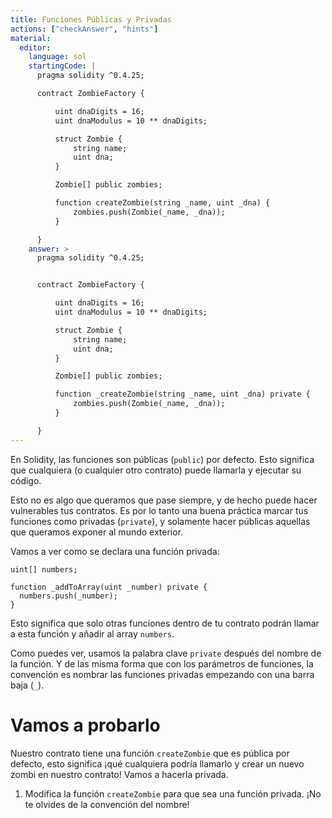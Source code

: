 ```yaml
---
title: Funciones Públicas y Privadas
actions: ["checkAnswer", "hints"]
material:
  editor:
    language: sol
    startingCode: |
      pragma solidity ^0.4.25;

      contract ZombieFactory {

          uint dnaDigits = 16;
          uint dnaModulus = 10 ** dnaDigits;

          struct Zombie {
              string name;
              uint dna;
          }

          Zombie[] public zombies;

          function createZombie(string _name, uint _dna) {
              zombies.push(Zombie(_name, _dna));
          }

      }
    answer: >
      pragma solidity ^0.4.25;


      contract ZombieFactory {

          uint dnaDigits = 16;
          uint dnaModulus = 10 ** dnaDigits;

          struct Zombie {
              string name;
              uint dna;
          }

          Zombie[] public zombies;

          function _createZombie(string _name, uint _dna) private {
              zombies.push(Zombie(_name, _dna));
          }

      }
---
```


En Solidity, las funciones son públicas (`public`) por defecto. Esto significa
que cualquiera (o cualquier otro contrato) puede llamarla y ejecutar su código.

Esto no es algo que queramos que pase siempre, y de hecho puede hacer
vulnerables tus contratos. Es por lo tanto una buena práctica marcar tus
funciones como privadas (`private`), y solamente hacer públicas aquellas que
queramos exponer al mundo exterior.

Vamos a ver como se declara una función privada:

```
uint[] numbers;

function _addToArray(uint _number) private {
  numbers.push(_number);
}
```

Esto significa que solo otras funciones dentro de tu contrato podrán llamar a
esta función y añadir al array `numbers`.

Como puedes ver, usamos la palabra clave `private` después del nombre de la
función. Y de las misma forma que con los parámetros de funciones, la convención
es nombrar las funciones privadas empezando con una barra baja (`_`).

# Vamos a probarlo

Nuestro contrato tiene una función `createZombie` que es pública por defecto,
esto significa ¡qué cualquiera podría llamarlo y crear un nuevo zombi en nuestro
contrato! Vamos a hacerla privada.

1. Modifica la función `createZombie` para que sea una función privada. ¡No te
   olvides de la convención del nombre!
